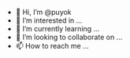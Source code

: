 - 👋 Hi, I’m @puyok
- 👀 I’m interested in ...
- 🌱 I’m currently learning ...
- 💞️ I’m looking to collaborate on ...
- 📫 How to reach me ...

<!---
puyok/puyok is a ✨ special ✨ repository because its `README.md` (this file) appears on your GitHub profile.
You can click the Preview link to take a look at your changes.
--->
